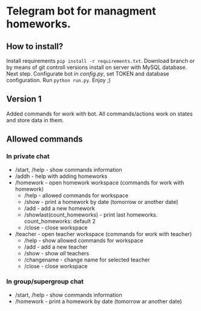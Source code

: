 # Telegram bot for managment homeworks.

## How to install?
Install requirements ```pip install -r requirements.txt```.
Download branch or by means of git controll versions install on server with MySQL database.
Next step. Configurate bot in _config.py_, set TOKEN and database configuration.
Run ```python run.py```. Enjoy ;)

## Version 1
Added commands for work with bot. All commands/actions work on states and store data in them.

## Allowed commands
  ### In private chat
  - /start, /help - show commands information
  - /addh - help with adding homeworks
  - /homework - open homework workspace (commands for work with homework)
    * /help - allowed commands for workspace
    * /show - print a homework by date (tomorrow or another date)
    * /add - add a new homework
    * /showlast(count_homeworks) - print last homeworks. count_homeworks: default 2
    * /close - close workspace
  - /teacher - open teacher workspace (commands for work with teacher)
    * /help - show allowed commands for workspace
    * /add - add a new teacher
    * /show - show *all* teachers
    * /changename - change name for selected teacher
    * /close - close workspace
  ### In group/supergroup chat
  - /start, /help - show commands information
  - /homework - print a homework by date (tomorrow ar another date) 